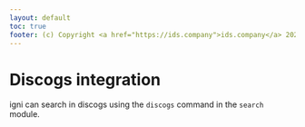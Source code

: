 ```yaml
---
layout: default
toc: true
footer: (c) Copyright <a href="https://ids.company">ids.company</a> 2021.
---
```

# Discogs integration

igni can search in discogs using the `discogs` command in the `search` module.